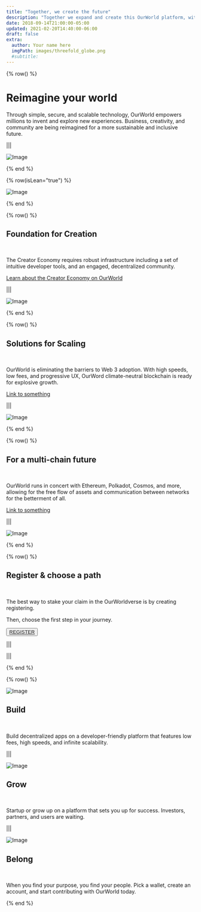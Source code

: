 ```yaml
---
title: "Together, we create the future"
description: "Together we expand and create this OurWorld platform, with the purpose to give a better digital life to billions of people. OurWorld can provide the alternative to the current too centralized, unsustainable and abused internet. Let's go back to what the internet was supposed to be." # quotation marks to allow colons where used
date: 2018-09-14T21:00:00-05:00
updated: 2021-02-20T14:40:00-06:00
draft: false
extra:
  author: Your name here
  imgPath: images/threefold_globe.png
  #subtitle:
---
```


{% row() %}

# Reimagine your world

Through simple, secure, and scalable technology,
OurWorld empowers millions to invent and explore
new experiences. Business, creativity, and
community are being reimagined for a more
sustainable and inclusive future.

|||

![Image](/images/ourworld_mycellium.png#medium)

{% end %}

{% row(isLean="true") %}

![Image](/images/threefold_img2.png)

{% end %}

{% row() %}

## Foundation for Creation

<br>

The Creator Economy requires robust infrastructure
including a set of intuitive developer tools, and an
engaged, decentralized community.

[Learn about the Creator Economy on OurWorld]("/")

|||

![Image](/images/threefold_globe.png#medium)

{% end %}

{% row() %}

## Solutions for Scaling

<br>

OurWorld is eliminating the barriers to Web 3
adoption. With high speeds, low fees, and
progressive UX, OurWord climate-neutral
blockchain is ready for explosive growth.

[Link to something]("/")

|||

![Image](/images/landing_img2.jpg#medium)

{% end %}

{% row() %}

## For a multi-chain future

<br>

OurWorld runs in concert with Ethereum, Polkadot, Cosmos, and more, allowing for the free flow of assets and communication between networks for the betterment of all.

[Link to something]("/")

|||

![Image](/images/landing_img3.png)

{% end %}

{% row() %}

## Register & choose a path

<br>

The best way to stake your claim in the
OurWorldverse is by creating registering.

Then, choose the first step in your journey.

<button>[REGISTER]("/")</button>

|||

|||

{% end %}

{% row() %}

![Image](/images/landing_img4.png#small)

## Build

<br>

Build decentralized apps on a developer-friendly
platform that features low fees, high speeds, and
infinite scalability.

|||

![Image](/images/landing_img5.png#small)

## Grow

<br>

Startup or grow up on a platform that sets you
up for success. Investors, partners, and users
are waiting.

|||

![Image](/images/landing_img6.png#small)

## Belong

<br>

When you find your purpose, you find your people.
Pick a wallet, create an account, and start
contributing with OurWorld today.

{% end %}
